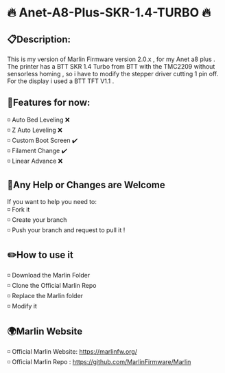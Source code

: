 # 🔥 Anet-A8-Plus-SKR-1.4-TURBO 🔥

## 📋Description:
<p>
  This is my version of Marlin Firmware version 2.0.x , for my Anet a8 plus . 
  The printer has a BTT SKR 1.4 Turbo from BTT with the TMC2209 without sensorless homing , so i have to modify the stepper driver cutting 1 pin off.
  For the display i used a BTT TFT V1.1 . 
</p>

## 📌Features for now:
<p> 
◽ Auto Bed Leveling ❌  <br>
◽ Z Auto Leveling ❌ <br>
◽ Custom Boot Screen ✔️ <br>
◽ Filament Change ✔️ <br>
◽ Linear Advance ❌ <br>
</p>

## 💪Any Help or Changes are Welcome
<p>
  If you want to help you need to: <br>
  ◽ Fork it <br>
  ◽ Create your branch<br>
  ◽ Push your branch and request to pull it !
</p>

## ✏️How to use it 
<p> 
◽ Download the Marlin Folder <br>
◽ Clone the Official Marlin Repo <br>
◽ Replace the Marlin folder <br>
◽ Modify it <br> 
</p>

## 🌍Marlin Website
◽ Official Marlin Website: https://marlinfw.org/ <br>
◽ Official Marlin Repo : https://github.com/MarlinFirmware/Marlin <br>
